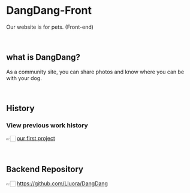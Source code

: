 # DangDang-Front
Our website is for pets. (Front-end) 

<br>

## what is DangDang?
As a community site, you can share photos and know where you can be with your dog.

<br>

## History
### View previous work history    
👉🏻 [our first project](https://github.com/Lluora/Team14)

<br>

## Backend Repository
👉🏻 https://github.com/Lluora/DangDang
